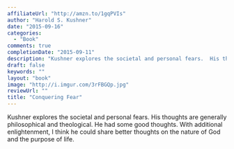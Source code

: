 ```yaml
---
affiliateUrl: "http://amzn.to/1gqPVIs"
author: "Harold S. Kushner"
date: "2015-09-16"
categories:
  - "Book"
comments: true
completionDate: "2015-09-11"
description: "Kushner explores the societal and personal fears.  His thoughts are generally philosophical and theological.  He had some good thoughts.  With additio"
draft: false
keywords: ""
layout: "book"
image: "http://i.imgur.com/3rFBGQp.jpg"
reviewUrl: ""
title: "Conquering Fear"
---
```


Kushner explores the societal and personal fears.  His thoughts are generally philosophical and theological.  He had some good thoughts.  With additional enlightenment, I think he could share better thoughts on the nature of God and the purpose of life.
